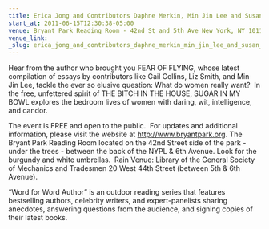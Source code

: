 ```yaml
---
title: Erica Jong and Contributors Daphne Merkin, Min Jin Lee and Susan Kinsolving
start_at: 2011-06-15T12:30:38-05:00
venue: Bryant Park Reading Room - 42nd St and 5th Ave New York, NY 10110 (212) 768-4242
venue_link:
_slug: erica_jong_and_contributors_daphne_merkin_min_jin_lee_and_susan_kinsolving
---
```


Hear from the author who brought you FEAR OF FLYING, whose latest compilation of essays by contributors like Gail Collins, Liz Smith, and Min Jin Lee, tackle the ever so elusive question: What do women really want?  In the free, unfettered spirit of THE BITCH IN THE HOUSE, SUGAR IN MY BOWL explores the bedroom lives of women with daring, wit, intelligence, and candor.

The event is FREE and open to the public.  For updates and additional information, please visit the website at http://www.bryantpark.org. The Bryant Park Reading Room located on the 42nd Street side of the park - under the trees - between the back of the NYPL & 6th Avenue. Look for the burgundy and white umbrellas.  Rain Venue: Library of the General Society of Mechanics and Tradesmen 20 West 44th Street (between 5th & 6th Avenue). 

“Word for Word Author” is an outdoor reading series that features bestselling authors, celebrity writers, and expert-panelists sharing anecdotes, answering questions from the audience, and signing copies of their latest books.

